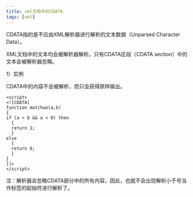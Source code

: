 ```yaml
---
title: xml文档中的CDATA
tags: [xml]
---
```


CDATA指的是不应由XML解析器进行解析的文本数据（Unparsed Character Data）。

XML文档中的文本均会被解析器解析。只有CDATA区段（CDATA section）中的文本会被解析器忽略。

1）实例

CDATA中的内容不会被解析，而只会获得原样输出。

```
<script>
<![CDATA[
function matchwo(a,b)
{
if (a < b && a < 0) then
  {
  return 1;
  }
else
  {
  return 0;
  }
}
]]>
</script>
```

注：解析器会忽略CDATA部分中的所有内容，因此，也就不会出现解析小于号当作标签的起始符进行解析了。